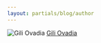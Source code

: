 ```yaml
---
layout: partials/blog/author
---
```


![Gili Ovadia](//assets/img/team/members/small/GiliOvadia.png)
[Gili Ovadia](https://www.linkedin.com/in/gili-ovadia-ab833026/ "link")
